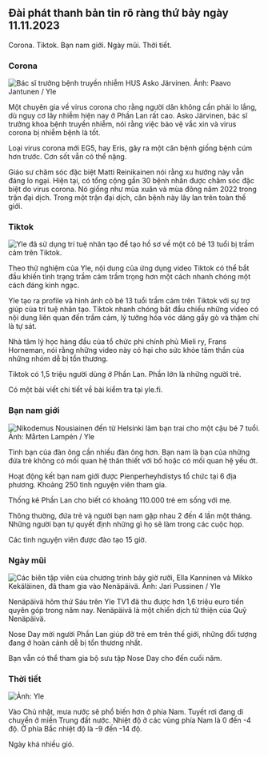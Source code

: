 ## Đài phát thanh bản tin rõ ràng thứ bảy ngày 11.11.2023

Corona. Tiktok. Bạn nam giới. Ngày mũi. Thời tiết.

### Corona

![Bác sĩ trưởng bệnh truyền nhiễm HUS Asko Järvinen. Ảnh: Paavo Jantunen / Yle](https://images.cdn.yle.fi/image/upload/c_crop,h_3027,w_5382,x_0,y_311/ar_1.7777777777777777,c_fill,g_faces,h_675,w_1200/dpr_1.0/q_auto:eco/f_auto/fl_lossy/v1699692578/39-1199235654f3bb0eba14)

Một chuyên gia về virus corona cho rằng người dân không cần phải lo lắng, dù nguy cơ lây nhiễm hiện nay ở Phần Lan rất cao. Asko Järvinen, bác sĩ trưởng khoa bệnh truyền nhiễm, nói rằng việc bảo vệ vắc xin và virus corona bị nhiễm bệnh là tốt.

Loại virus corona mới EG5, hay Eris, gây ra một căn bệnh giống bệnh cúm hơn trước. Cơn sốt vẫn có thể nặng.

Giáo sư chăm sóc đặc biệt Matti Reinikainen nói rằng xu hướng này vẫn đáng lo ngại. Hiện tại, có tổng cộng gần 30 bệnh nhân được chăm sóc đặc biệt do virus corona. Nó giống như mùa xuân và mùa đông năm 2022 trong trận đại dịch. Trong một trận đại dịch, căn bệnh này lây lan trên toàn thế giới.

### Tiktok

![Yle đã sử dụng trí tuệ nhân tạo để tạo hồ sơ về một cô bé 13 tuổi bị trầm cảm trên Tiktok. ](https://images.cdn.yle.fi/image/upload/c_crop,h_2955,w_5255,x_371,y_789/ar_1.7777777777777777,c_fill,g_faces,h_675,w_1200/dpr_1.0/q_auto:eco/f_auto/fl_lossy/v1697625813/39-1187987652fb3e8a7ce7)

Theo thử nghiệm của Yle, nội dung của ứng dụng video Tiktok có thể bắt đầu khiến tình trạng trầm cảm trầm trọng hơn một cách nhanh chóng một cách đáng kinh ngạc.

Yle tạo ra profile và hình ảnh cô bé 13 tuổi trầm cảm trên Tiktok với sự trợ giúp của trí tuệ nhân tạo. Tiktok nhanh chóng bắt đầu chiếu những video có nội dung liên quan đến trầm cảm, lý tưởng hóa vóc dáng gầy gò và thậm chí là tự sát.

Nhà tâm lý học hàng đầu của tổ chức phi chính phủ Mieli ry, Frans Horneman, nói rằng những video này có hại cho sức khỏe tâm thần của những nhóm dễ bị tổn thương.

Tiktok có 1,5 triệu người dùng ở Phần Lan. Phần lớn là những người trẻ.

Có một bài viết chi tiết về bài kiểm tra tại yle.fi.

### Bạn nam giới

![Nikodemus Nousiainen đến từ Helsinki làm bạn trai cho một cậu bé 7 tuổi. Ảnh: Mårten Lampén / Yle](https://images.cdn.yle.fi/image/upload/c_crop,h_2250,w_4000,x_0,y_150/ar_1.7777777777777777,c_fill,g_faces,h_675,w_1200/dpr_1.0/q_auto:eco/f_auto/fl_lossy/v1699361417/39-1197061654a30293868a)

Tình bạn của đàn ông cần nhiều đàn ông hơn. Bạn nam là bạn của những đứa trẻ không có mối quan hệ thân thiết với bố hoặc có mối quan hệ yếu ớt.

Hoạt động kết bạn nam giới được Pienperheyhdistys tổ chức tại 6 địa phương. Khoảng 250 tình nguyện viên tham gia.

Thống kê Phần Lan cho biết có khoảng 110.000 trẻ em sống với mẹ.

Thông thường, đứa trẻ và người bạn nam gặp nhau 2 đến 4 lần một tháng. Những người bạn tự quyết định những gì họ sẽ làm trong các cuộc họp.

Các tình nguyện viên được đào tạo 15 giờ.

### Ngày mũi

![Các biên tập viên của chương trình bảy giờ rưỡi, Ella Kanninen và Mikko Kekäläinen, đã tham gia vào Nenäpäivä. Ảnh: Jari Pussinen / Yle](https://images.cdn.yle.fi/image/upload/c_crop,h_3125,w_5557,x_0,y_126/ar_1.7777777777777777,c_fill,g_faces,h_675,w_1200/dpr_1.0/q_auto:eco/f_auto/fl_lossy/v1699531130/39-1198130654cc7a81d6f6)

Nenäpäivä hôm thứ Sáu trên Yle TV1 đã thu được hơn 1,6 triệu euro tiền quyên góp trong năm nay. Nenäpäivä là một chiến dịch từ thiện của Quỹ Nenäpäivä.

Nose Day mời người Phần Lan giúp đỡ trẻ em trên thế giới, những đối tượng đang ở hoàn cảnh dễ bị tổn thương nhất.

Bạn vẫn có thể tham gia bộ sưu tập Nose Day cho đến cuối năm.

### Thời tiết

![ Ảnh: Yle](https://images.cdn.yle.fi/image/upload/c_crop,h_1080,w_1919,x_0,y_0/ar_1.7777777777777777,c_fill,g_faces,h_675,w_1200/dpr_1.0/q_auto:eco/f_auto/fl_lossy/v1699717391/39-1199335654fa0f0a84d5)

Vào Chủ nhật, mưa nước sẽ phổ biến hơn ở phía Nam. Tuyết rơi đang di chuyển ở miền Trung đất nước. Nhiệt độ ở các vùng phía Nam là 0 đến -4 độ. Ở phía Bắc nhiệt độ là -9 đến -14 độ.

Ngày khá nhiều gió.